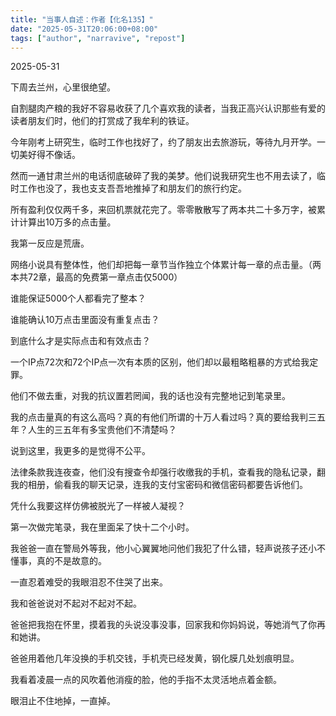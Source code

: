 ```yaml
---
title: "当事人自述：作者【化名135】" 
date: "2025-05-31T20:06:00+08:00"
tags: ["author", "narravive", "repost"] 
---
```


2025-05-31

下周去兰州，心里很绝望。

自割腿肉产粮的我好不容易收获了几个喜欢我的读者，当我正高兴认识那些有爱的读者朋友们时，他们的打赏成了我牟利的铁证。

今年刚考上研究生，临时工作也找好了，约了朋友出去旅游玩，等待九月开学。一切美好得不像话。

然而一通甘肃兰州的电话彻底破碎了我的美梦。他们说我研究生也不用去读了，临时工作也没了，我也支支吾吾地推掉了和朋友们的旅行约定。

所有盈利仅仅两千多，来回机票就花完了。零零散散写了两本共二十多万字，被累计计算出10万多的点击量。

我第一反应是荒唐。

网络小说具有整体性，他们却把每一章节当作独立个体累计每一章的点击量。（两本共72章，最高的免费第一章点击仅5000）

谁能保证5000个人都看完了整本？

谁能确认10万点击里面没有重复点击？

到底什么才是实际点击和有效点击？

一个IP点72次和72个IP点一次有本质的区别，他们却以最粗略粗暴的方式给我定罪。

他们不做去重，对我的抗议置若罔闻，我的话也没有完整地记到笔录里。

我的点击量真的有这么高吗？真的有他们所谓的十万人看过吗？真的要给我判三五年？人生的三五年有多宝贵他们不清楚吗？

说到这里，我更多的是觉得不公平。

法律条款我连夜查，他们没有搜查令却强行收缴我的手机，查看我的隐私记录，翻我的相册，偷看我的聊天记录，连我的支付宝密码和微信密码都要告诉他们。

凭什么我要这样仿佛被脱光了一样被人凝视？

第一次做完笔录，我在里面呆了快十二个小时。

我爸爸一直在警局外等我，他小心翼翼地问他们我犯了什么错，轻声说孩子还小不懂事，真的不是故意的。

一直忍着难受的我眼泪忍不住哭了出来。

我和爸爸说对不起对不起对不起。

爸爸把我抱在怀里，摸着我的头说没事没事，回家我和你妈妈说，等她消气了你再和她讲。

爸爸用着他几年没换的手机交钱，手机壳已经发黄，钢化膜几处划痕明显。

我看着凌晨一点的风吹着他消瘦的脸，他的手指不太灵活地点着金额。

眼泪止不住地掉，一直掉。
